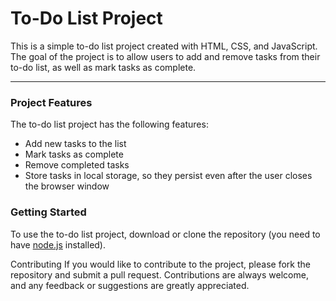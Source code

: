<h1>To-Do List Project</h1>
This is a simple to-do list project created with HTML, CSS, and JavaScript. The goal of the project is to allow users to add and remove tasks from their to-do list, as well as mark tasks as complete.
<hr>
<h3>Project Features</h3>
The to-do list project has the following features:
<ul><li>
Add new tasks to the list</li>
<li>Mark tasks as complete</li>
<li>Remove completed tasks</li>
<li>Store tasks in local storage, so they persist even after the user closes the browser window</li>
</ul>
<h3>Getting Started</h3>
To use the to-do list project, download or clone the repository (you need to have <a href="https://nodejs.org/">node.js</a> installed).

Contributing
If you would like to contribute to the project, please fork the repository and submit a pull request. Contributions are always welcome, and any feedback or suggestions are greatly appreciated.
